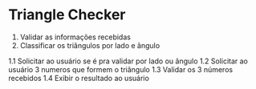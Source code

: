 # Triangle Checker

1. Validar as informações recebidas
2. Classificar os triângulos por lado e ângulo

1.1 Solicitar ao usuário se é pra validar por lado ou ângulo
1.2 Solicitar ao usuário 3 numeros que formem o triângulo 
1.3 Validar os 3 números recebidos
1.4 Exibir o resultado ao usuário